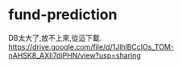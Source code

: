 # fund-prediction

DB太大了,放不上來,從這下載.
https://drive.google.com/file/d/1JlhlBCcIOs_TOM-nAHSK8_AXIi7diPHN/view?usp=sharing
